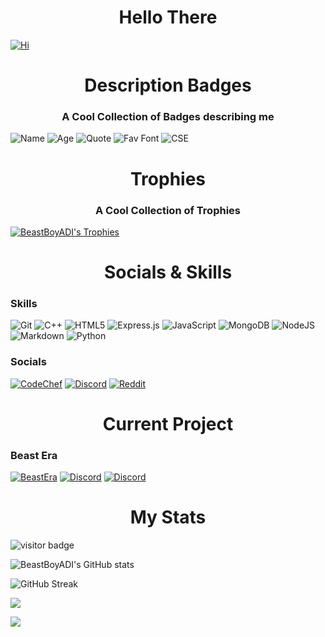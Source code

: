 <h1 align="center" color="#8700ff">Hello There 
</h1>

[![Hi](https://readme-typing-svg.herokuapp.com?font=Cascadia+Code&duration=3000&color=FF8706&background=F8FF0000&vCenter=true&multiline=true&width=500&height=200&lines=-%3E+Hi+I+am+BeastBoyADI;-%3E+Though+my+real+name+is+Aditya+Agarwal;-%3E+I+am+19+years+old;-%3E+I+am+a+discord+bot+developer;-%3E+And+a+lover+of+games;+++++++++++++++++++++;-%3E+Just+Exploring+multiple+things+here)](https://github.com/beastboyadi)

<h1 align="center" color="#FF8706">Description Badges
</h1>
<h3 align="center">A Cool Collection of Badges describing me</h3>

![Name](https://img.shields.io/badge/Name-BeastBoyADI-FF8706.svg)
![Age](https://img.shields.io/badge/Age-19-FF8706.svg)
![Quote](https://img.shields.io/badge/Quote-Give_me_ideas_about_new_commands-FF8706.svg)
![Fav Font](https://img.shields.io/badge/Font-Cascadia_Code-FF8706.svg)
![CSE](https://img.shields.io/badge/Studying-B.Com._Hons.-FF8706.svg)

<h1 align="center" color="#FF8706">Trophies
</h1>
<h3 align="center">A Cool Collection of Trophies</h3>

[![BeastBoyADI's Trophies](https://github-profile-trophy.vercel.app/?username=BeastBoyADI)](https://github.com/ryo-ma/github-profile-trophy)

<h1 align="center" color="#FF8706">Socials & Skills
</h1>

### Skills
![Git](https://img.shields.io/badge/git-%23F05033.svg?style=for-the-badge&logo=git&logoColor=white)
![C++](https://img.shields.io/badge/c++-%2300599C.svg?style=for-the-badge&logo=c%2B%2B&logoColor=white)
![HTML5](https://img.shields.io/badge/html5-%23E34F26.svg?style=for-the-badge&logo=html5&logoColor=white)
![Express.js](https://img.shields.io/badge/express.js-%23404d59.svg?style=for-the-badge&logo=express&logoColor=%2361DAF)
![JavaScript](https://img.shields.io/badge/javascript-%23323330.svg?style=for-the-badge&logo=javascript&logoColor=%23F7DF1E)
![MongoDB](https://img.shields.io/badge/MongoDB-%234ea94b.svg?style=for-the-badge&logo=mongodb&logoColor=white)
![NodeJS](https://img.shields.io/badge/node.js-6DA55F?style=for-the-badge&logo=node.js&logoColor=white)
![Markdown](https://img.shields.io/badge/markdown-%23000000.svg?style=for-the-badge&logo=markdown&logoColor=white)
![Python](https://img.shields.io/badge/python-3670A0?style=for-the-badge&logo=python&logoColor=ffdd54)
    
### Socials
[![CodeChef](https://img.shields.io/badge/CodeChef-%23964B00.svg?style=for-the-badge&logo=CodeChef&logoColor=white)](https://www.codechef.com/users/beastboyadi)
[![Discord](https://img.shields.io/badge/BEAST%232802-%237289DA.svg?style=for-the-badge&logo=discord&logoColor=white)](https://discord.com/users/742945200082780160)
[![Reddit](https://img.shields.io/badge/Reddit-FF4500?style=for-the-badge&logo=reddit&logoColor=white)](https://www.reddit.com/user/BEAST_2802)

<h1 align="center" color="#FF8706">Current Project</h1>

### Beast Era
[![BeastEra](https://images-ext-2.discordapp.net/external/VZJyN6L8Vjm3_kRRgdVmhRqDRlBR5QUO8cHE-uwFRnc/%3Fsize%3D4096/https/cdn.discordapp.com/avatars/907491552702644246/adb4a041cb3f24b5131e94f43454d562.webp)](https://discord.com/oauth2/authorize?client_id=907491552702644246&scope=bot+applications.commands&permissions=167332144383)
[![Discord](https://img.shields.io/badge/Support_Server-%237289DA.svg?style=for-the-badge&logo=discord&logoColor=white)](https://discord.gg/bX6AT65PmP)
[![Discord](https://img.shields.io/badge/Invite_Me-%237289DA.svg?style=for-the-badge&logo=discord&logoColor=white)](https://discord.com/oauth2/authorize?client_id=907491552702644246&scope=bot+applications.commands&permissions=167332144383)


<h1 align="center" color="#FF8706">My Stats
</h1>

![visitor badge](https://visitor-badge.glitch.me/badge?page_id=BeastBoyADI.BeastBoyADI)

![BeastBoyADI's GitHub stats](https://github-readme-stats.vercel.app/api?username=BeastBoyADI&count_private=true&show_icons=true)

![GitHub Streak](http://github-readme-streak-stats.herokuapp.com?user=BeastBoyADI&theme=onedark_duo&date_format=j%20M%5B%20Y%5D)

![](https://github-profile-summary-cards.vercel.app/api/cards/profile-details?username=BeastBoyADI&theme=vue)

![](http://github-profile-summary-cards.vercel.app/api/cards/productive-time?username=BeastBoyADI&theme=vue&utcOffset=8)
